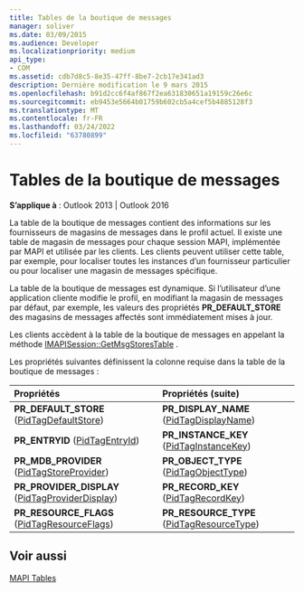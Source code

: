 ```yaml
---
title: Tables de la boutique de messages
manager: soliver
ms.date: 03/09/2015
ms.audience: Developer
ms.localizationpriority: medium
api_type:
- COM
ms.assetid: cdb7d8c5-8e35-47ff-8be7-2cb17e341ad3
description: Dernière modification le 9 mars 2015
ms.openlocfilehash: b91d2cc6f4af867f2ea631830651a19159c26e6c
ms.sourcegitcommit: eb9453e5664b01759b602cb5a4cef5b4885128f3
ms.translationtype: MT
ms.contentlocale: fr-FR
ms.lasthandoff: 03/24/2022
ms.locfileid: "63780899"
---
```

# <a name="message-store-tables"></a>Tables de la boutique de messages

  
  
**S’applique à** : Outlook 2013 | Outlook 2016 
  
La table de la boutique de messages contient des informations sur les fournisseurs de magasins de messages dans le profil actuel. Il existe une table de magasin de messages pour chaque session MAPI, implémentée par MAPI et utilisée par les clients. Les clients peuvent utiliser cette table, par exemple, pour localiser toutes les instances d’un fournisseur particulier ou pour localiser une magasin de messages spécifique. 
  
La table de la boutique de messages est dynamique. Si l’utilisateur d’une application cliente modifie le profil, en modifiant la magasin de messages par défaut, par exemple, les valeurs des propriétés **PR_DEFAULT_STORE** des magasins de messages affectés sont immédiatement mises à jour. 
  
Les clients accèdent à la table de la boutique de messages en appelant la méthode [IMAPISession::GetMsgStoresTable](imapisession-getmsgstorestable.md) . 
  
Les propriétés suivantes définissent la colonne requise dans la table de la boutique de messages :
  
|Propriétés|Propriétés (suite)|
|:-----|:-----|
|**PR_DEFAULT_STORE** ([PidTagDefaultStore](pidtagdefaultstore-canonical-property.md))  <br/> |**PR_DISPLAY_NAME** ([PidTagDisplayName](pidtagdisplayname-canonical-property.md))  <br/> |
|**PR_ENTRYID** ([PidTagEntryId](pidtagentryid-canonical-property.md))  <br/> |**PR_INSTANCE_KEY** ([PidTagInstanceKey](pidtaginstancekey-canonical-property.md))  <br/> |
|**PR_MDB_PROVIDER** ([PidTagStoreProvider](pidtagstoreprovider-canonical-property.md))  <br/> |**PR_OBJECT_TYPE** ([PidTagObjectType](pidtagobjecttype-canonical-property.md))  <br/> |
|**PR_PROVIDER_DISPLAY** ([PidTagProviderDisplay](pidtagproviderdisplay-canonical-property.md))  <br/> |**PR_RECORD_KEY** ([PidTagRecordKey](pidtagrecordkey-canonical-property.md))  <br/> |
|**PR_RESOURCE_FLAGS** ([PidTagResourceFlags](pidtagresourceflags-canonical-property.md))  <br/> |**PR_RESOURCE_TYPE** ([PidTagResourceType](pidtagresourcetype-canonical-property.md))  <br/> |
   
## <a name="see-also"></a>Voir aussi



[MAPI Tables](mapi-tables.md)

